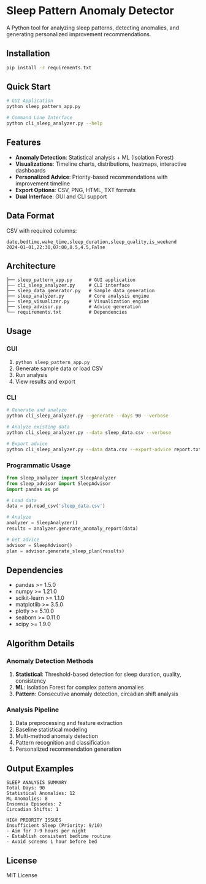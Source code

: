 # Sleep Pattern Anomaly Detector

A Python tool for analyzing sleep patterns, detecting anomalies, and generating personalized improvement recommendations.

## Installation

```bash
pip install -r requirements.txt
```

## Quick Start

```bash
# GUI Application
python sleep_pattern_app.py

# Command Line Interface
python cli_sleep_analyzer.py --help
```

## Features

- **Anomaly Detection**: Statistical analysis + ML (Isolation Forest)
- **Visualizations**: Timeline charts, distributions, heatmaps, interactive dashboards
- **Personalized Advice**: Priority-based recommendations with improvement timeline
- **Export Options**: CSV, PNG, HTML, TXT formats
- **Dual Interface**: GUI and CLI support

## Data Format

CSV with required columns:
```csv
date,bedtime,wake_time,sleep_duration,sleep_quality,is_weekend
2024-01-01,22:30,07:00,8.5,4.5,False
```

## Architecture

```
├── sleep_pattern_app.py      # GUI application
├── cli_sleep_analyzer.py     # CLI interface
├── sleep_data_generator.py   # Sample data generation
├── sleep_analyzer.py         # Core analysis engine
├── sleep_visualizer.py       # Visualization engine
├── sleep_advisor.py          # Advice generation
└── requirements.txt          # Dependencies
```

## Usage

### GUI
1. `python sleep_pattern_app.py`
2. Generate sample data or load CSV
3. Run analysis
4. View results and export

### CLI
```bash
# Generate and analyze
python cli_sleep_analyzer.py --generate --days 90 --verbose

# Analyze existing data
python cli_sleep_analyzer.py --data sleep_data.csv --verbose

# Export advice
python cli_sleep_analyzer.py --data data.csv --export-advice report.txt
```

### Programmatic Usage
```python
from sleep_analyzer import SleepAnalyzer
from sleep_advisor import SleepAdvisor
import pandas as pd

# Load data
data = pd.read_csv('sleep_data.csv')

# Analyze
analyzer = SleepAnalyzer()
results = analyzer.generate_anomaly_report(data)

# Get advice
advisor = SleepAdvisor()
plan = advisor.generate_sleep_plan(results)
```

## Dependencies

- pandas >= 1.5.0
- numpy >= 1.21.0
- scikit-learn >= 1.1.0
- matplotlib >= 3.5.0
- plotly >= 5.10.0
- seaborn >= 0.11.0
- scipy >= 1.9.0

## Algorithm Details

### Anomaly Detection Methods
1. **Statistical**: Threshold-based detection for sleep duration, quality, consistency
2. **ML**: Isolation Forest for complex pattern anomalies
3. **Pattern**: Consecutive anomaly detection, circadian shift analysis

### Analysis Pipeline
1. Data preprocessing and feature extraction
2. Baseline statistical modeling
3. Multi-method anomaly detection
4. Pattern recognition and classification
5. Personalized recommendation generation

## Output Examples

```
SLEEP ANALYSIS SUMMARY
Total Days: 90
Statistical Anomalies: 12
ML Anomalies: 8
Insomnia Episodes: 2
Circadian Shifts: 1

HIGH PRIORITY ISSUES
Insufficient Sleep (Priority: 9/10)
- Aim for 7-9 hours per night
- Establish consistent bedtime routine
- Avoid screens 1 hour before bed
```

## License

MIT License
